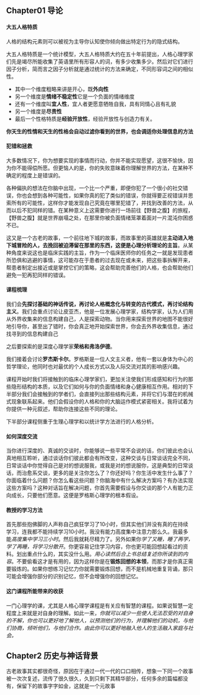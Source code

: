 ## Chapter01 导论

#### 大五人格特质

人格的结构元素则可以被视为主导你认知使你倾向做出特定行为的隐式结构。

大五人格特质是一个统计模型，大五人格特质大约在五十年前提出，人格心理学家们先是竭尽所能收集了英语里所有形容人的词，有多少收集多少。然后对它们进行因子分析，简而言之因子分析就是通过统计的方法来确定，不同形容词之间的相似性。

- 其中一个维度粗略来讲是开心，既**外向性**
- 另一个维度是**情绪不稳定性**它是一个负面的情绪维度
- 还有一个维度叫**宜人性**，宜人者更愿意牺牲自我，具有同情心且有礼貌
- 另一个维度是**尽责性**
- 最后一个性格特质是**经验开放性**，经验开放性与创造力有关。

**你天生的性情和天生的性格会自动过滤你看到的世界，也会调适你处理信息的方法**

#### 犯错和拯救

大多数情况下，你为想要实现的事情而行动，你并不能实现愿望，这很不愉快，因为你不能得偿所愿。但更恼人的是，你的失败意昧着你理解世界的方法，在某种不确定的程度上是错误的。

各种偏执的想法在你脑中出现，一个比一个严重，即便你犯了一个很小的社交错误，你也会想到各种可能性，如果你真的犯了类似的错误，你就得要正视错误并思索所有的可能性，这样你才能发现自己究竟在哪里犯错了，并找到改善的方法，从而以后不犯同样的错。在某种意义上这需要你进行一场前往【野兽之腹】的旅程，【野兽之腹】就是世界崩塌之处，在那里你被负面情绪笼罩着面对一片混沌你困惑不已。 

这又是一个古老的故事，一个前往地下城的故事，而故事里的英雄就是**主动进入地下城冒险的人，去挽回被迫滞留在那里的东西，这便是心理分析理论的主旨**。从某种角度来说这也是临床实践的主旨，作为一个临床医师你的任务之一就是发现患者所恐俱和逃避的事情，这可能存在于患者的过去现在或未来，把这些事拆解开来，帮患者制定出接近或是掌控它们的策略，这会帮助完善他们的人格，也会帮助他们避免一犯再犯同样的错误。



#### 课程梳理

我们会**先探讨基础的神话传说，再讨论人格概念化与转变的古代模式，再讨论结构主义**。我们会重点讨论让皮亚杰，他是一位发展心理学家，结构学家，认为人们用从外界收集来的信息构建自己，人是探索动物。当你用来探索世界的地图不能很好地引导你，甚至出了错时，你会真正地开始探索世界，你会去外界收集信息，通过找寻到的信息构建自己

之后要探索的是深度心理学家**荣格和弗洛伊德**。

我们接着会讨论**罗杰斯卡尔**。罗格斯是一位人文主义者，他有一套以身体为中心的哲学理论，他同时也对最优的个人成长方式以及人际交流对其的影响感兴趣。



课程开始时我们将接触到的临床心理学家们，更加关注使我们形成感知和行为的那些隐形结构的本质，以及它们如何与你的负面情绪和身心健康相互作用。相对的下半部分我们会接触到的学者们，会直接列出那些结构元素，并将它们与潜在的机械式现象联系起来。他们会假设你的人格和你的大脑运作模式紧密相关。我将试着为你提供一种元叙述，帮助你连接这些不同的理论。

下半部分课程侧重于生理心理学和以统计学方法进行的人格分析。

#### 如何深度交流

当你进行深度的、真诚的交谈时，你能够说一些平常不会说的话，你们彼此也会认真地相互聆听，通过谈话你们彼此都会有所改变，这种交谈与日常谈话完全不同，日常谈话中你觉得自己是对的想说服我，或我是对的想说服你，这是典型的日常谈话，而治愈系交谈，更多的是关注你怎么了？你还好吗？你生活中发生什么事了？你面临着什么问题？你怎么看这些问题？你脑海中有什么解决方案吗？有办法实现这些方案吗？这种对话旨在解决问题，你首先需要假设与你交谈的那个人有能力正向成长，只要他们愿意。这便是罗格斯心理学的根本假设。

#### 教授的学习方法

首先那些抱佛脚的人声称自己疯狂学习了10小时，但其实他们并没有真的在持续学习，连我都不能持续学习10小时。我没有能力高度集中注意力那么久。我最多能*高度集中学习三小时*。然后我就耗尽精力了。另外如果你*学了又睡，睡了再学，学了再睡，将学习分散开*。你更容易记住学习内容，你也更可能回想起看过的资料。划出重点什么的，其实没什么用。*用心读然后合上书总结复述你所读到的内容*。不要偷看这才是有用的，因为这样你是在**锻炼回想的本领**，而那才是你真正需要锻炼的。如果你想练习记忆力你就需要锻炼回想，而不是机械地重复背诵，那只可能会增强你部分的识别记忆，但不会增强你的回想记忆。

#### 这门课程所能带来的收获

一门心理学的课，尤其是人格心理学课程是有关应有智慧的课程。如果说智慧一定程度上来就是对自身的理解。如此一来，*你就可以减少一些使人无法忍受的对自身的不解，你也可以更好地了解他人，以预测他们的行为，并理解他们的动机，与他们协商，倾听他们，与他们合作。由此你可以更好地融入他人的生活融入家庭与社会。*





## Chapter2 历史与神话背景



古老故事其实都很奇怪，原因在于通过一代一代的口口相传，想象一下同一个故事被一次次复述，流传了很久很久，久到只剩下其精华部分，任何多余的篇幅都没有，保留下的故事字字如金，这就是一个元故事
